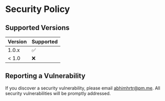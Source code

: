 # Security Policy

## Supported Versions

| Version | Supported          |
|---------|--------------------|
| 1.0.x   | :white_check_mark: |
| < 1.0   | :x:                |

## Reporting a Vulnerability

If you discover a security vulnerability, please email <abhimhrtr@pm.me>. All security vulnerabilities will be promptly
addressed.

